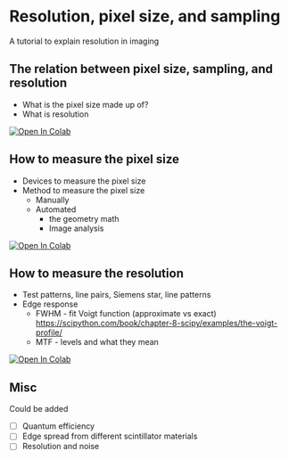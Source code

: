 # Resolution, pixel size, and sampling
A tutorial to explain resolution in imaging

## The relation between pixel size, sampling, and resolution
- What is the pixel size made up of?
- What is resolution

<a href="https://colab.research.google.com/github/ImagingELearning/resolution/blob/main/tutorials/01_Introduction/01_Resolution_Introduction.ipynb" target="_blank">
  <img src="https://colab.research.google.com/assets/colab-badge.svg" alt="Open In Colab"/>
</a>

## How to measure the pixel size
- Devices to measure the pixel size
- Method to measure the pixel size
    - Manually
    - Automated
        - the geometry math
        - Image analysis

<a href="https://colab.research.google.com/github/ImagingELearning/resolution/blob/main/tutorials/02_PixelSize/02_PixelSize.ipynb" target="_blank">
  <img src="https://colab.research.google.com/assets/colab-badge.svg" alt="Open In Colab"/>
</a>
       
## How to measure the resolution
- Test patterns, line pairs, Siemens star, line patterns
- Edge response
    - FWHM - fit Voigt function (approximate vs exact) https://scipython.com/book/chapter-8-scipy/examples/the-voigt-profile/ 
    - MTF - levels and what they mean

<a href="https://colab.research.google.com/github/ImagingELearning/resolution/blob/main/tutorials/03_Resolution/03_Resolution.ipynb" target="_blank">
  <img src="https://colab.research.google.com/assets/colab-badge.svg" alt="Open In Colab"/>
</a>

## Misc
Could be added
- [ ] Quantum efficiency 
- [ ] Edge spread from different scintillator materials
- [ ] Resolution and noise
